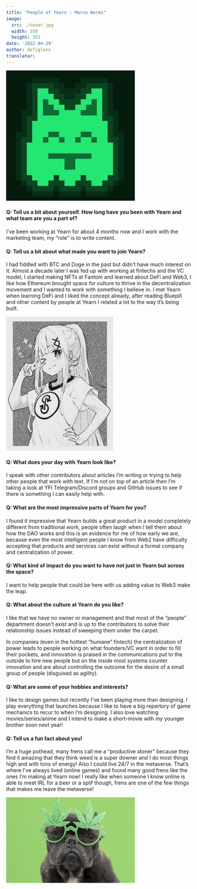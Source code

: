 ```yaml
---
title: "People of Yearn : Marco Worms"
image:
  src: ./cover.jpg
  width: 350
  height: 353
date: '2022-04-29'
author: defiglenn
translator: 
---
```


![](cover.jpg?w=350&h=353)

#### Q: Tell us a bit about yourself. How long have you been with Yearn and what team are you a part of?

I’ve been working at Yearn for about 4 months now and I work with the marketing team, my “role” is to write content.

#### Q: Tell us a bit about what made you want to join Yearn?

I had fiddled with BTC and Doge in the past but didn’t have much interest on it. Almost a decade later I was fed up with working at fintechs and the VC model, I started making NFTs at Fantom and learned about DeFi and Web3, I like how Ethereum brought space for culture to thrive in the decentralization movement and I wanted to work with something I believe in. I met Yearn when learning DeFi and I liked the concept already, after reading Bluepill and other content by people at Yearn I related a lot to the way it’s being built.

![](image2.jpg?w=291&h=363)

#### Q: What does your day with Yearn look like?

I speak with other contributors about articles I’m writing or trying to help other people that work with text. If I’m not on top of an article then I’m taking a look at YFI Telegram/Discord groups and GitHub issues to see if there is something I can easily help with.

#### Q: What are the most impressive parts of Yearn for you?

I found it impressive that Yearn builds a great product in a model completely different from traditional work, people often laugh when I tell them about how the DAO works and this is an evidence for me of how early we are, because even the most intelligent people I know from Web2 have difficulty accepting that products and services can exist without a formal company and centralization of power.

#### Q: What kind of impact do you want to have not just in Yearn but across the space?

I want to help people that could be here with us adding value to Web3 make the leap.

#### Q: What about the culture at Yearn do you like?

I like that we have no owner or management and that most of the “people” department doesn’t exist and is up to the contributors to solve their relationship issues instead of sweeping them under the carpet.

In companies (even in the hottest “humane” fintech) the centralization of power leads to people working on what founders/VC want in order to fill their pockets, and innovation is praised in the communications put to the outside to hire new people but on the inside most systems counter innovation and are about controlling the outcome for the desire of a small group of people (disguised as agility).

#### Q: What are some of your hobbies and interests?

I like to design games but recently I’ve been playing more than designing. I play everything that launches because I like to have a big repertory of game mechanics to recur to when I’m designing. I also love watching movies/series/anime and I intend to make a short-movie with my younger brother soon next year!

#### Q: Tell us a fun fact about you!

I’m a huge pothead, many frens call me a “productive stoner” because they find it amazing that they think weed is a super downer and I do most things high and with tons of energy! Also I could live 24/7 in the metaverse. That’s where I’ve always lived (online games) and found many good frens like the ones I’m making at Yearn now! I really like when someone I know online is able to meet IRL for a beer or a splif though, frens are one of the few things that makes me leave the metaverse!

![](image3.jpg?w=350&h=232)
